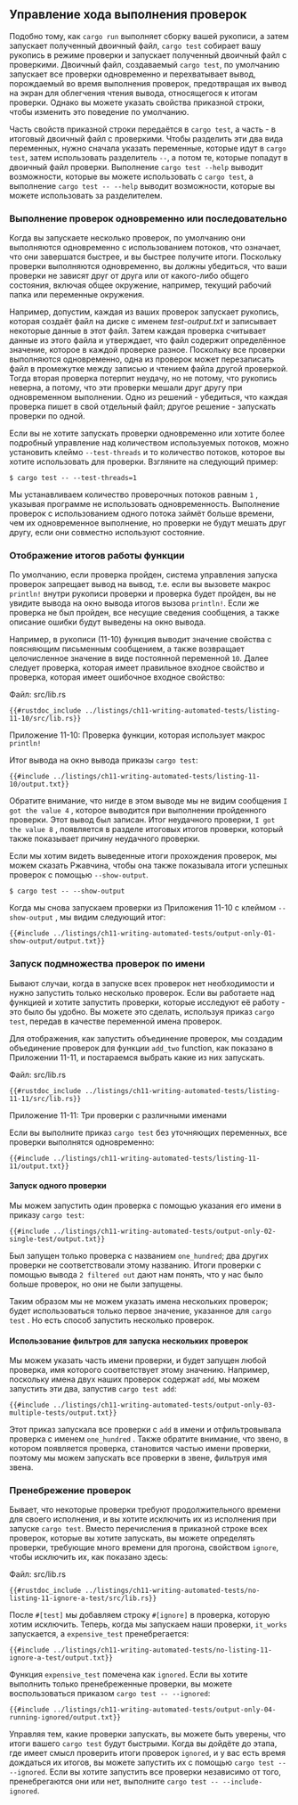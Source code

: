 ## Управление хода выполнения проверок

Подобно тому, как `cargo run` выполняет сборку вашей рукописи, а затем запускает полученный двоичный файл, `cargo test` собирает вашу рукопись в режиме проверки и запускает полученный двоичный файл с проверкими. Двоичный файл, создаваемый `cargo test`, по умолчанию запускает все проверки одновременно и перехватывает вывод, порождаемый во время выполнения проверок, предотвращая их вывод на экран для облегчения чтения вывода, относящегося к итогам проверки. Однако вы можете указать свойства приказной строки, чтобы изменить это поведение по умолчанию.

Часть свойств приказной строки передаётся в `cargo test`, а часть - в итоговый двоичный файл с проверкими. Чтобы разделить эти два вида переменных, нужно сначала указать переменные, которые идут в `cargo test`, затем использовать разделитель `--`, а потом те, которые попадут в двоичный файл проверки. Выполнение `cargo test --help` выводит возможности, которые вы можете использовать с `cargo test`, а выполнение `cargo test -- --help` выводит возможности, которые вы можете использовать за разделителем.

### Выполнение проверок одновременно или последовательно

Когда вы запускаете несколько проверок, по умолчанию они выполняются одновременно с использованием потоков, что означает, что они завершатся быстрее, и вы быстрее получите итоги. Поскольку проверки выполняются одновременно, вы должны убедиться, что ваши проверки не зависят друг от друга или от какого-либо общего состояния, включая общее окружение, например, текущий рабочий папка или переменные окружения.

Например, допустим, каждая из ваших проверок запускает рукопись, которая создаёт файл на диске с именем *test-output.txt* и записывает некоторые данные в этот файл. Затем каждая проверка считывает данные из этого файла и утверждает, что файл содержит определённое значение, которое в каждой проверке разное. Поскольку все проверки выполняются одновременно, одна из проверок может перезаписать файл в промежутке между записью и чтением файла другой проверкой. Тогда вторая проверка потерпит неудачу, но не потому, что рукопись неверна, а потому, что эти проверки мешали друг другу при одновременном выполнении. Одно из решений - убедиться, что каждая проверка пишет в свой отдельный файл; другое решение - запускать проверки по одной.

Если вы не хотите запускать проверки одновременно или хотите более подробный управление над количеством используемых потоков, можно установить клеймо `--test-threads` и то количество потоков, которое вы хотите использовать для проверки. Взгляните на следующий пример:

```console
$ cargo test -- --test-threads=1
```

Мы устанавливаем количество проверочных потоков равным `1` , указывая программе не использовать одновременность. Выполнение проверок с использованием одного потока займёт больше времени, чем их одновременное выполнение, но проверки не будут мешать друг другу, если они совместно используют состояние.

### Отображение итогов работы функции

По умолчанию, если проверка пройден, система управления запуска проверок запрещает вывод на вывод, т.е. если вы вызовете макрос `println!` внутри рукописи проверки и проверка будет пройден, вы не увидите вывода на окно вывода итогов вызова `println!`. Если же проверка не был пройден, все несущие сведения сообщения, а также описание ошибки будут выведены на окно вывода.

Например, в рукописи (11-10) функция выводит значение свойства с поясняющим письменным сообщением, а также возвращает целочисленное  значение в виде постоянной переменной <code>10</code>. Далее следует проверка, которая имеет правильное входное свойство и проверка, которая имеет ошибочное входное свойство:

<span class="filename">Файл: src/lib.rs</span>

```rust,panics,noplayground
{{#rustdoc_include ../listings/ch11-writing-automated-tests/listing-11-10/src/lib.rs}}
```

<span class="caption">Приложение 11-10: Проверка функции, которая использует макрос <code>println!</code></span>

Итог вывода на окно вывода приказы `cargo test`:

```console
{{#include ../listings/ch11-writing-automated-tests/listing-11-10/output.txt}}
```

Обратите внимание, что нигде в этом выводе мы не видим сообщения `I got the value 4` , которое выводится при выполнении пройденного проверки. Этот вывод был записан. Итог неудачного проверки, `I got the value 8` , появляется в разделе итоговых итогов проверки, который также показывает причину неудачного проверки.

Если мы хотим видеть выведенные итоги прохождения проверок, мы можем сказать Ржавчина, чтобы она также показывала итоги успешных проверок с помощью `--show-output`.

```console
$ cargo test -- --show-output
```

Когда мы снова запускаем проверки из Приложения 11-10 с клеймом `--show-output` , мы видим следующий итог:

```console
{{#include ../listings/ch11-writing-automated-tests/output-only-01-show-output/output.txt}}
```

### Запуск подмножества проверок по имени

Бывают случаи, когда в запуске всех проверок нет необходимости и нужно запустить только несколько проверок. Если вы работаете над функцией и хотите запустить проверки, которые исследуют её работу - это было бы удобно. Вы можете это сделать, используя приказ `cargo test`, передав в качестве переменной имена проверок.

Для отображения, как запустить объединение проверок, мы создадим объединение проверок для функции `add_two` function, как показано в Приложении 11-11, и постараемся выбрать какие из них запускать.

<span class="filename">Файл: src/lib.rs</span>

```rust,noplayground
{{#rustdoc_include ../listings/ch11-writing-automated-tests/listing-11-11/src/lib.rs}}
```

<span class="caption">Приложение 11-11: Три проверки с различными именами</span>

Если вы выполните приказ `cargo test` без уточняющих переменных, все проверки выполнятся одновременно:

```console
{{#include ../listings/ch11-writing-automated-tests/listing-11-11/output.txt}}
```

#### Запуск одного проверки

Мы можем запустить один проверка с помощью указания его имени в приказу `cargo test`:

```console
{{#include ../listings/ch11-writing-automated-tests/output-only-02-single-test/output.txt}}
```

Был запущен только проверка с названием `one_hundred`; два других проверки не соответствовали этому названию. Итоги проверки с помощью вывода `2 filtered out` дают нам понять, что у нас было больше проверок, но они не были запущены.

Таким образом мы не можем указать имена нескольких проверок; будет использоваться только первое значение, указанное для `cargo test` . Но есть способ запустить несколько проверок.

#### Использование фильтров для запуска нескольких проверок

Мы можем указать часть имени проверки, и будет запущен любой проверка, имя которого соответствует этому значению. Например, поскольку имена двух наших проверок содержат `add`, мы можем запустить эти два, запустив `cargo test add`:

```console
{{#include ../listings/ch11-writing-automated-tests/output-only-03-multiple-tests/output.txt}}
```

Этот приказ запускала все проверки с `add` в имени и отфильтровывала проверка с именем `one_hundred` . Также обратите внимание, что звено, в котором появляется проверка, становится частью имени проверки, поэтому мы можем запускать все проверки в звене, фильтруя имя звена.

### Пренебрежение проверок

Бывает, что некоторые проверки требуют продолжительного времени для своего исполнения, и вы хотите исключить их из исполнения при запуске `cargo test`. Вместо перечисления в приказной строке всех проверок, которые вы хотите запускать, вы можете определять проверки, требующие много времени для прогона, свойством `ignore`, чтобы исключить их, как показано здесь:

<span class="filename">Файл: src/lib.rs</span>

```rust,noplayground
{{#rustdoc_include ../listings/ch11-writing-automated-tests/no-listing-11-ignore-a-test/src/lib.rs}}
```

После `#[test]` мы добавляем строку `#[ignore]` в проверка, которую хотим исключить. Теперь, когда мы запускаем наши проверки, `it_works` запускается, а `expensive_test` пренебрегается:

```console
{{#include ../listings/ch11-writing-automated-tests/no-listing-11-ignore-a-test/output.txt}}
```

Функция `expensive_test` помечена как `ignored`. Если вы хотите выполнить только пренебреженные проверки, вы можете воспользоваться приказом `cargo test -- --ignored`:

```console
{{#include ../listings/ch11-writing-automated-tests/output-only-04-running-ignored/output.txt}}
```

Управляя тем, какие проверки запускать, вы можете быть уверены, что итоги вашего `cargo test` будут быстрыми. Когда вы дойдёте до этапа, где имеет смысл проверить итоги проверок `ignored`, и у вас есть время дождаться их итогов, вы можете запустить их с помощью `cargo test -- --ignored`. Если вы хотите запустить все проверки независимо от того, пренебрегаются они или нет, выполните `cargo test -- --include-ignored`.
